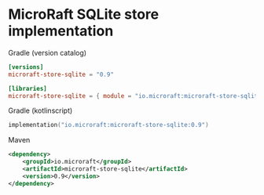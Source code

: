 # MicroRaft SQLite store implementation

Gradle (version catalog)
```toml
[versions]
microraft-store-sqlite = "0.9"

[libraries]
microraft-store-sqlite = { module = "io.microraft:microraft-store-sqlite", version.ref = "microraft-store-sqlite" }
```

Gradle (kotlinscript)
```kotlin
implementation("io.microraft:microraft-store-sqlite:0.9")
```

Maven
```xml
<dependency>
	<groupId>io.microraft</groupId>
	<artifactId>microraft-store-sqlite</artifactId>
	<version>0.9</version>
</dependency>
```